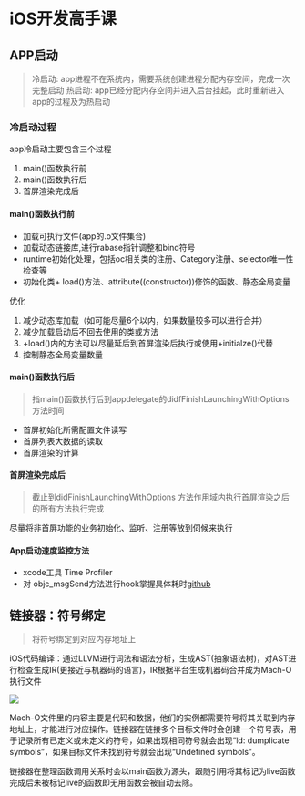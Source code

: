 # iOS开发高手课

## APP启动

> 冷启动: app进程不在系统内，需要系统创建进程分配内存空间，完成一次完整启动
> 热启动: app已经分配内存空间并进入后台挂起，此时重新进入app的过程及为热启动

### 冷启动过程

app冷启动主要包含三个过程

1. main()函数执行前
2. main()函数执行后
3. 首屏渲染完成后

#### main()函数执行前

+ 加载可执行文件(app的.o文件集合)
+ 加载动态链接库,进行rabase指针调整和bind符号
+ runtime初始化处理，包括oc相关类的注册、Category注册、selector唯一性检查等
+ 初始化类+ load()方法、attribute((constructor))修饰的函数、静态全局变量

优化

1. 减少动态库加载（如可能尽量6个以内，如果数量较多可以进行合并）
2. 减少加载启动后不回去使用的类或方法
3. +load()内的方法可以尽量延后到首屏渲染后执行或使用+initialze()代替
4. 控制静态全局变量数量

#### main()函数执行后

> 指main()函数执行后到appdelegate的didfFinishLaunchingWithOptions方法时间

+ 首屏初始化所需配置文件读写
+ 首屏列表大数据的读取
+ 首屏渲染的计算

#### 首屏渲染完成后

> 截止到didFinishLaunchingWithOptions 方法作用域内执行首屏渲染之后的所有方法执行完成

尽量将非首屏功能的业务初始化、监听、注册等放到伺候来执行

#### App启动速度监控方法

+ xcode工具 Time Profiler 
+ 对 objc_msgSend方法进行hook掌握具体耗时[github](https://github.com/ming1016/GCDFetchFeed)

## 链接器：符号绑定

> 将符号绑定到对应内存地址上

iOS代码编译：通过LLVM进行词法和语法分析，生成AST(抽象语法树)，对AST进行检查生成IR(更接近与机器码的语言)，IR根据平台生成机器码合并成为Mach-O执行文件

![](http://blog-imgs.nos-eastchina1.126.net/1645769844.png)

Mach-O文件里的内容主要是代码和数据，他们的实例都需要符号将其关联到内存地址上，才能进行对应操作。链接器在链接多个目标文件时会创建一个符号表，用于记录所有已定义或未定义的符号，如果出现相同符号就会出现“ld: dumplicate symbols”，如果目标文件未找到符号就会出现“Undefined symbols”。

链接器在整理函数调用关系时会以main函数为源头，跟随引用将其标记为live函数完成后未被标记live的函数即无用函数会被自动去除。